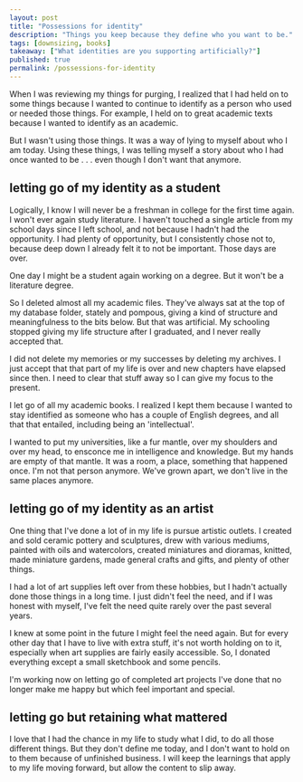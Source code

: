```yaml
---
layout: post
title: "Possessions for identity"
description: "Things you keep because they define who you want to be."
tags: [downsizing, books]
takeaway: ["What identities are you supporting artificially?"]
published: true
permalink: /possessions-for-identity
---
```


When I was reviewing my things for purging, I realized that I had held on to some things because I wanted to continue to identify as a person who used or needed those things. For example, I held on to great academic texts because I wanted to identify as an academic.

But I wasn't using those things. It was a way of lying to myself about who I am today. Using these things, I was telling myself a story about who I had once wanted to be . . . even though I don't want that anymore.

<h2 class="header small-header">letting go of my identity as a student</h2>

Logically, I know I will never be a freshman in college for the first time again. I won't ever again study literature. I haven't touched a single article from my school days since I left school, and not because I hadn't had the opportunity. I had plenty of opportunity, but I consistently chose not to, because deep down I already felt it to not be important. Those days are over.

One day I might be a student again working on a degree. But it won't be a literature degree.

So I deleted almost all my academic files. They've always sat at the top of my database folder, stately and pompous, giving a kind of structure and meaningfulness to the bits below. But that was artificial. My schooling stopped giving my life structure after I graduated, and I never really accepted that.

I did not delete my memories or my successes by deleting my archives. I just accept that that part of my life is over and new chapters have elapsed since then. I need to clear that stuff away so I can give my focus to the present.

I let go of all my academic books. I realized I kept them because I wanted to stay identified as someone who has a couple of English degrees, and all that that entailed, including being an 'intellectual'.

I wanted to put my universities, like a fur mantle, over my shoulders and over my head, to ensconce me in intelligence and knowledge. But my hands are empty of that mantle. It was a room, a place, something that happened once. I'm not that person anymore. We've grown apart, we don't live in the same places anymore.

<h2 class="header small-header">letting go of my identity as an artist</h2>

One thing that I've done a lot of in my life is pursue artistic outlets. I created and sold ceramic pottery and sculptures, drew with various mediums, painted with oils and watercolors, created miniatures and dioramas, knitted, made miniature gardens, made general crafts and gifts, and plenty of other things.

I had a lot of art supplies left over from these hobbies, but I hadn't actually done those things in a long time. I just didn't feel the need, and if I was honest with myself, I've felt the need quite rarely over the past several years.

I knew at some point in the future I might feel the need again. But for every other day that I have to live with extra stuff, it's not worth holding on to it, especially when art supplies are fairly easily accessible. So, I donated everything except a small sketchbook and some pencils.

I'm working now on letting go of completed art projects I've done that no longer make me happy but which feel important and special.

<h2 class="header small-header">letting go but retaining what mattered</h2>

I love that I had the chance in my life to study what I did, to do all those different things. But they don't define me today, and I don't want to hold on to them because of unfinished business. I will keep the learnings that apply to my life moving forward, but allow the content to slip away.
